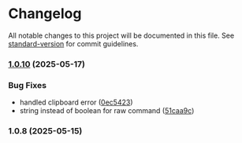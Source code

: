# Changelog

All notable changes to this project will be documented in this file. See [standard-version](https://github.com/conventional-changelog/standard-version) for commit guidelines.

### [1.0.10](https://github.com/leftmove/facebook.js/compare/v1.0.8...v1.0.10) (2025-05-17)


### Bug Fixes

* handled clipboard error ([0ec5423](https://github.com/leftmove/facebook.js/commit/0ec5423fc2dc7d89ac1c765bc97f3fb24c62ce23))
* string instead of boolean for raw command ([51caa9c](https://github.com/leftmove/facebook.js/commit/51caa9cce7226c52e4053eb20f3b6b16c34b1b3b))

### 1.0.8 (2025-05-15)
